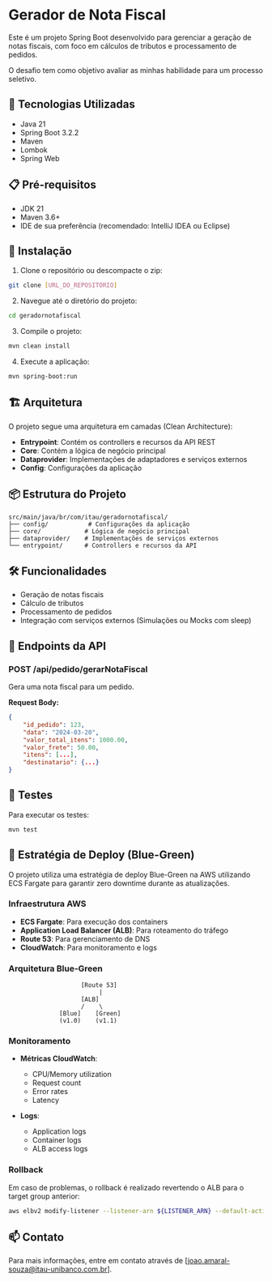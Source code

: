 # Gerador de Nota Fiscal

Este é um projeto Spring Boot desenvolvido para gerenciar a geração de notas fiscais, com foco em cálculos de tributos e processamento de pedidos.

O desafio tem como objetivo avaliar as minhas habilidade para um processo seletivo.

## 🚀 Tecnologias Utilizadas

- Java 21
- Spring Boot 3.2.2
- Maven
- Lombok
- Spring Web

## 📋 Pré-requisitos

- JDK 21
- Maven 3.6+
- IDE de sua preferência (recomendado: IntelliJ IDEA ou Eclipse)

## 🔧 Instalação

1. Clone o repositório ou descompacte o zip:
```bash
git clone [URL_DO_REPOSITÓRIO]
```

2. Navegue até o diretório do projeto:
```bash
cd geradornotafiscal
```

3. Compile o projeto:
```bash
mvn clean install
```

4. Execute a aplicação:
```bash
mvn spring-boot:run
```

## 🏗️ Arquitetura

O projeto segue uma arquitetura em camadas (Clean Architecture):

- **Entrypoint**: Contém os controllers e recursos da API REST
- **Core**: Contém a lógica de negócio principal
- **Dataprovider**: Implementações de adaptadores e serviços externos
- **Config**: Configurações da aplicação

## 📦 Estrutura do Projeto

```
src/main/java/br/com/itau/geradornotafiscal/
├── config/           # Configurações da aplicação
├── core/            # Lógica de negócio principal
├── dataprovider/    # Implementações de serviços externos
└── entrypoint/      # Controllers e recursos da API
```

## 🛠️ Funcionalidades

- Geração de notas fiscais
- Cálculo de tributos
- Processamento de pedidos
- Integração com serviços externos (Simulações ou Mocks com sleep)

## 📝 Endpoints da API

### POST /api/pedido/gerarNotaFiscal
Gera uma nota fiscal para um pedido.

**Request Body:**
```json
{
    "id_pedido": 123,
    "data": "2024-03-20",
    "valor_total_itens": 1000.00,
    "valor_frete": 50.00,
    "itens": [...],
    "destinatario": {...}
}
```

## 🧪 Testes

Para executar os testes:
```bash
mvn test
```

## 🚀 Estratégia de Deploy (Blue-Green)

O projeto utiliza uma estratégia de deploy Blue-Green na AWS utilizando ECS Fargate para garantir zero downtime durante as atualizações.

### Infraestrutura AWS

- **ECS Fargate**: Para execução dos containers
- **Application Load Balancer (ALB)**: Para roteamento do tráfego
- **Route 53**: Para gerenciamento de DNS
- **CloudWatch**: Para monitoramento e logs

### Arquitetura Blue-Green

```
                    [Route 53]
                         |
                    [ALB]
                    /    \
              [Blue]    [Green]
              (v1.0)    (v1.1)
```

### Monitoramento

- **Métricas CloudWatch**:
  - CPU/Memory utilization
  - Request count
  - Error rates
  - Latency

- **Logs**:
  - Application logs
  - Container logs
  - ALB access logs

### Rollback

Em caso de problemas, o rollback é realizado revertendo o ALB para o target group anterior:

```bash
aws elbv2 modify-listener --listener-arn ${LISTENER_ARN} --default-actions Type=forward,TargetGroupArn=${PREVIOUS_TARGET_GROUP_ARN}
```

## 📫 Contato

Para mais informações, entre em contato através de [joao.amaral-souza@itau-unibanco.com.br]. 